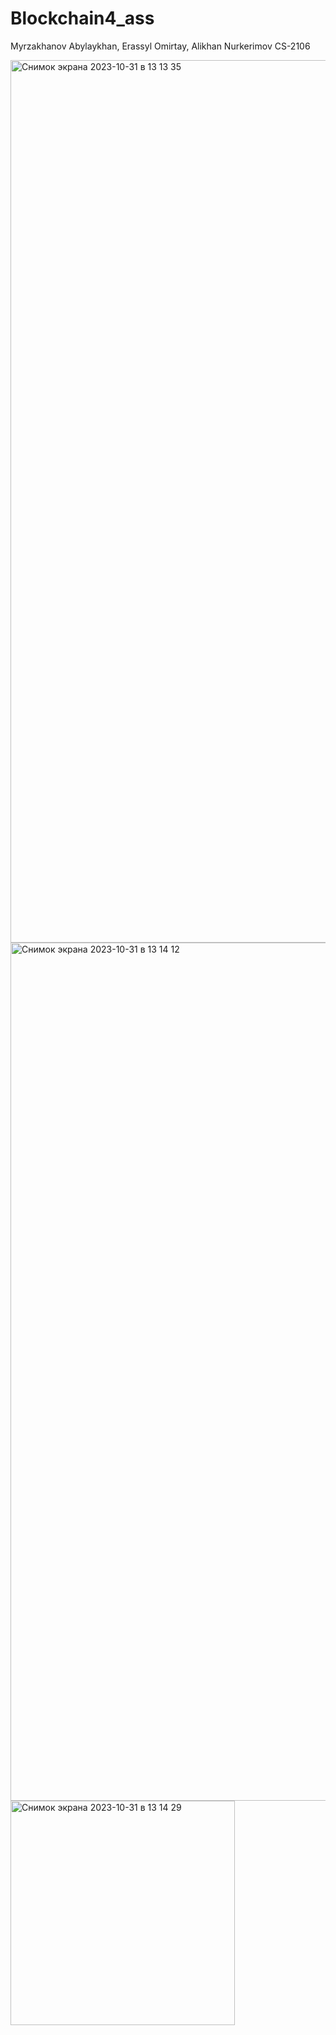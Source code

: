 # Blockchain4_ass
Myrzakhanov Abylaykhan, Erassyl Omirtay, Alikhan Nurkerimov CS-2106

<img width="1412" alt="Снимок экрана 2023-10-31 в 13 13 35" src="https://github.com/Futur1stXD/Blockchain4_ass/assets/126179639/904484a3-3f01-443a-abc4-33efda33ff71">

<img width="1373" alt="Снимок экрана 2023-10-31 в 13 14 12" src="https://github.com/Futur1stXD/Blockchain4_ass/assets/126179639/170a8637-054c-46bb-aeeb-519ebc5d4ced">
<img width="359" alt="Снимок экрана 2023-10-31 в 13 14 29" src="https://github.com/Futur1stXD/Blockchain4_ass/assets/126179639/bc1b7b5e-cdd4-4377-a63a-163c4ecdad60">
